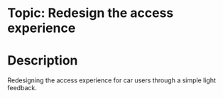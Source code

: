 # Topic: Redesign the access experience

# Description

Redesigning the access experience for car users through a simple light feedback.
